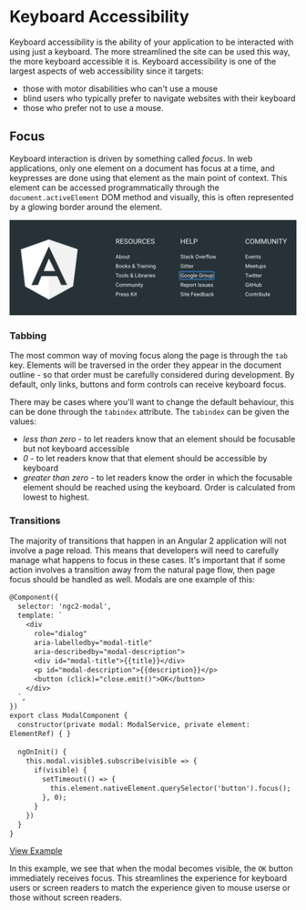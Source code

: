 # Keyboard Accessibility

Keyboard accessibility is the ability of your application to be interacted with using just a keyboard. The more streamlined the site can be used this way, the more keyboard accessible it is. Keyboard accessibility is one of the largest aspects of web accessibility since it targets:

- those with motor disabilities who can't use a mouse
- blind users who typically prefer to navigate websites with their keyboard
- those who prefer not to use a mouse.


## Focus

Keyboard interaction is driven by something called *focus*. In web applications, only one element on a document has focus at a time, and keypresses are done using that element as the main point of context. This element can be accessed programmatically through the `document.activeElement` DOM method and visually, this is often represented by a glowing border around the element.

![Focus border](./focus-border.png)


### Tabbing

The most common way of moving focus along the page is through the `tab` key. Elements will be traversed in the order they appear in the document outline - so that order must be carefully considered during development. By default, only links, buttons and form controls can receive keyboard focus.

There may be cases where you'll want to change the default behaviour, this can be done through the `tabindex` attribute. The `tabindex` can be given the values:
  - *less than zero* - to let readers know that an element should be focusable but not keyboard accessible
  - *0* - to let readers know that that element should be accessible by keyboard
  - *greater than zero* - to let readers know the order in which the focusable element should be reached using the keyboard. Order is calculated from lowest to highest.


### Transitions

The majority of transitions that happen in an Angular 2 application will not involve a page reload. This means that developers will need to carefully manage what happens to focus in these cases. It's important that if some action involves a transition away from the natural page flow, then page focus should be handled as well. Modals are one example of this:

```
@Component({
  selector: 'ngc2-modal',
  template: `
    <div
      role="dialog"
      aria-labelledby="modal-title"
      aria-describedby="modal-description">
      <div id="modal-title">{{title}}</div>
      <p id="modal-description">{{description}}</p>
      <button (click)="close.emit()">OK</button>
    </div>
  `,
})
export class ModalComponent {
  constructor(private modal: ModalService, private element: ElementRef) { }

  ngOnInit() {
    this.modal.visible$.subscribe(visible => {
      if(visible) {
        setTimeout(() => {
          this.element.nativeElement.querySelector('button').focus();
        }, 0);
      }
    })
  }
}
```
[View Example](https://plnkr.co/edit/Vvu62nDZ18IkqiAop2A9?p=preview)

In this example, we see that when the modal becomes visible, the `OK` button immediately receives focus. This streamlines the experience for keyboard users or screen readers to match the experience given to mouse userse or those without screen readers.

